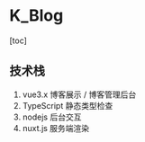 # K_Blog

[toc]

## 技术栈

1. vue3.x 博客展示 / 博客管理后台
2. TypeScript 静态类型检查
3. nodejs 后台交互
4. nuxt.js 服务端渲染
